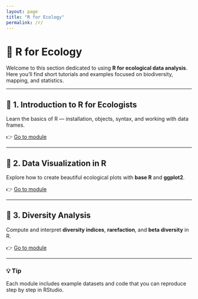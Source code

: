 ```yaml
---
layout: page
title: "R for Ecology"
permalink: /r/
---
```


# 🌿 R for Ecology

Welcome to this section dedicated to using **R for ecological data analysis**.  
Here you’ll find short tutorials and examples focused on biodiversity, mapping, and statistics.

---

## 📘 1. Introduction to R for Ecologists
Learn the basics of R — installation, objects, syntax, and working with data frames.

👉 [Go to module](r/01-introduction/)

---

## 🎨 2. Data Visualization in R
Explore how to create beautiful ecological plots with **base R** and **ggplot2**.

👉 [Go to module](r/02-data-visualization/)

---

## 🌱 3. Diversity Analysis
Compute and interpret **diversity indices**, **rarefaction**, and **beta diversity** in R.

👉 [Go to module](r/03-diversity-analysis/)

---

### 💡 Tip
Each module includes example datasets and code that you can reproduce step by step in RStudio.
